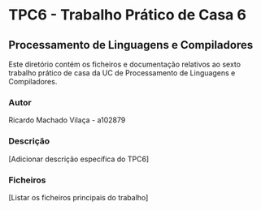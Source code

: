 # TPC6 - Trabalho Prático de Casa 6

## Processamento de Linguagens e Compiladores

Este diretório contém os ficheiros e documentação relativos ao sexto trabalho prático de casa da UC de Processamento de Linguagens e Compiladores.

### Autor
Ricardo Machado Vilaça - a102879

### Descrição
[Adicionar descrição específica do TPC6]

### Ficheiros
[Listar os ficheiros principais do trabalho]